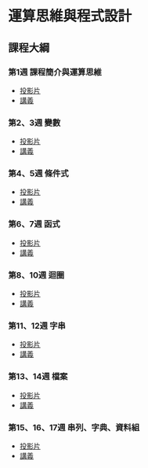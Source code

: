 # 運算思維與程式設計

## 課程大綱

### 第1週 課程簡介與運算思維

- [投影片](https://silencecork.github.io/computational_thinking_n_programming/slides/01_Python程式簡介.slides.html#/)
- [講義](https://silencecork.github.io/computational_thinking_n_programming/notebooks/01_Python程式簡介.ipynb)

### 第2、3週 變數

- [投影片](https://silencecork.github.io/computational_thinking_n_programming/slides/02_變數、運算式、陳述式.slides.html#/)
- [講義](https://silencecork.github.io/computational_thinking_n_programming/notebooks/02_變數、運算式、陳述式.ipynb)

### 第4、5週 條件式

- [投影片]()
- [講義]()

### 第6、7週 函式

- [投影片]()
- [講義]()

### 第8、10週 迴圈

- [投影片]()
- [講義]()

### 第11、12週 字串

- [投影片]()
- [講義]()

### 第13、14週 檔案

- [投影片]()
- [講義]()

### 第15、16、17週 串列、字典、資料組

- [投影片]()
- [講義]()

